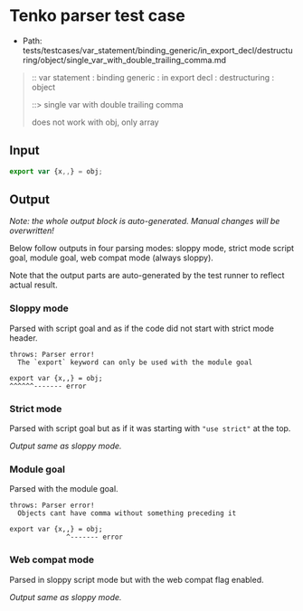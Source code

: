 # Tenko parser test case

- Path: tests/testcases/var_statement/binding_generic/in_export_decl/destructuring/object/single_var_with_double_trailing_comma.md

> :: var statement : binding generic : in export decl : destructuring : object
>
> ::> single var with double trailing comma
>
> does not work with obj, only array

## Input


`````js
export var {x,,} = obj;
`````

## Output

_Note: the whole output block is auto-generated. Manual changes will be overwritten!_

Below follow outputs in four parsing modes: sloppy mode, strict mode script goal, module goal, web compat mode (always sloppy).

Note that the output parts are auto-generated by the test runner to reflect actual result.

### Sloppy mode

Parsed with script goal and as if the code did not start with strict mode header.

`````
throws: Parser error!
  The `export` keyword can only be used with the module goal

export var {x,,} = obj;
^^^^^^------- error
`````

### Strict mode

Parsed with script goal but as if it was starting with `"use strict"` at the top.

_Output same as sloppy mode._

### Module goal

Parsed with the module goal.

`````
throws: Parser error!
  Objects cant have comma without something preceding it

export var {x,,} = obj;
              ^------- error
`````


### Web compat mode

Parsed in sloppy script mode but with the web compat flag enabled.

_Output same as sloppy mode._
